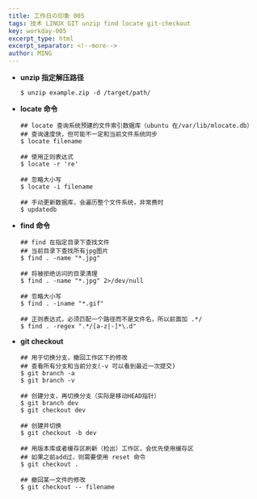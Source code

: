 ```yaml
---
title: 工作日の印象 005
tags: 技术 LINUX GIT unzip find locate git-checkout
key: workday-005
excerpt_type: html
excerpt_separator: <!--more-->
author: MING
---
```


* **unzip 指定解压路径**

  ```shell
  $ unzip example.zip -d /target/path/
  ```

* **locate 命令**

  ```shell
  ## locate 查询系统预建的文件索引数据库（ubuntu 在/var/lib/mlocate.db）
  ## 查询速度快，但可能不一定和当前文件系统同步
  $ locate filename
  
  ## 使用正则表达式
  $ locate -r 're'
  
  ## 忽略大小写
  $ locate -i filename
  
  ## 手动更新数据库，会遍历整个文件系统，非常费时
  $ updatedb
  ```
<!--more-->
* **find 命令**

  ```shell
  ## find 在指定目录下查找文件
  ## 当前目录下查找所有jpg图片
  $ find . -name "*.jpg"
  
  ## 将被拒绝访问的目录清理
  $ find . -name "*.jpg" 2>/dev/null
  
  ## 忽略大小写
  $ find . -iname "*.gif"
  
  ## 正则表达式，必须匹配一个路径而不是文件名，所以前面加 .*/
  $ find . -regex ".*/[a-z|-]*\.d"
  ```

* **git checkout**

  ```shell
  ## 用于切换分支，撤回工作区下的修改
  ## 查看所有分支和当前分支(-v 可以看到最近一次提交)
  $ git branch -a
  $ git branch -v
  
  ## 创建分支，再切换分支（实际是移动HEAD指针）
  $ git branch dev
  $ git checkout dev
  
  ## 创建并切换
  $ git checkout -b dev
  
  ## 用版本库或者缓存区刷新（检出）工作区，会优先使用缓存区
  ## 如果之前add过，则需要使用 reset 命令
  $ git checkout .
  
  ## 撤回某一文件的修改
  $ git checkout -- filename
  ```

  